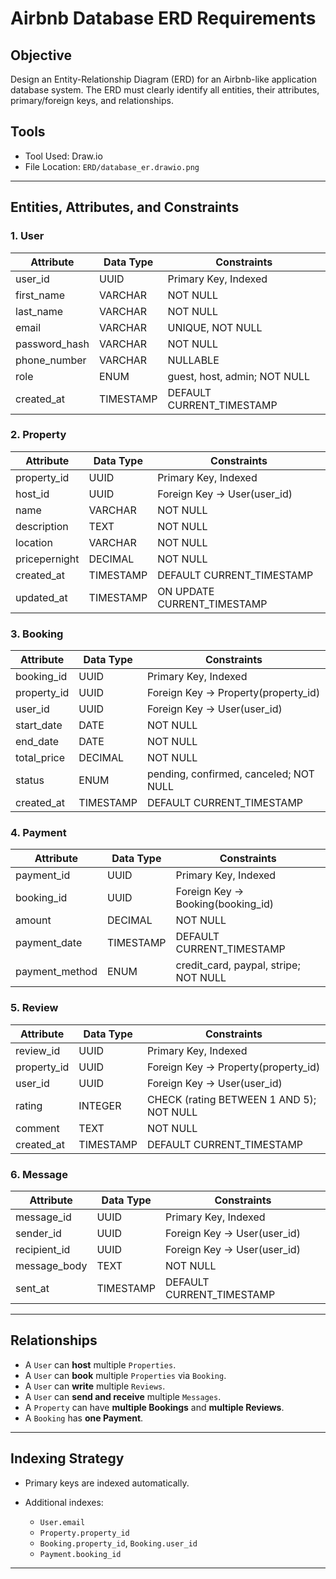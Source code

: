 # Airbnb Database ERD Requirements

## Objective

Design an Entity-Relationship Diagram (ERD) for an Airbnb-like application database system. The ERD must clearly identify all entities, their attributes, primary/foreign keys, and relationships.

## Tools

* Tool Used: Draw\.io
* File Location: `ERD/database_er.drawio.png`

---

## Entities, Attributes, and Constraints

### 1. **User**

| Attribute      | Data Type | Constraints                  |
| -------------- | --------- | ---------------------------- |
| user\_id       | UUID      | Primary Key, Indexed         |
| first\_name    | VARCHAR   | NOT NULL                     |
| last\_name     | VARCHAR   | NOT NULL                     |
| email          | VARCHAR   | UNIQUE, NOT NULL             |
| password\_hash | VARCHAR   | NOT NULL                     |
| phone\_number  | VARCHAR   | NULLABLE                     |
| role           | ENUM      | guest, host, admin; NOT NULL |
| created\_at    | TIMESTAMP | DEFAULT CURRENT\_TIMESTAMP   |

### 2. **Property**

| Attribute     | Data Type | Constraints                   |
| ------------- | --------- | ----------------------------- |
| property\_id  | UUID      | Primary Key, Indexed          |
| host\_id      | UUID      | Foreign Key -> User(user\_id) |
| name          | VARCHAR   | NOT NULL                      |
| description   | TEXT      | NOT NULL                      |
| location      | VARCHAR   | NOT NULL                      |
| pricepernight | DECIMAL   | NOT NULL                      |
| created\_at   | TIMESTAMP | DEFAULT CURRENT\_TIMESTAMP    |
| updated\_at   | TIMESTAMP | ON UPDATE CURRENT\_TIMESTAMP  |

### 3. **Booking**

| Attribute    | Data Type | Constraints                            |
| ------------ | --------- | -------------------------------------- |
| booking\_id  | UUID      | Primary Key, Indexed                   |
| property\_id | UUID      | Foreign Key -> Property(property\_id)  |
| user\_id     | UUID      | Foreign Key -> User(user\_id)          |
| start\_date  | DATE      | NOT NULL                               |
| end\_date    | DATE      | NOT NULL                               |
| total\_price | DECIMAL   | NOT NULL                               |
| status       | ENUM      | pending, confirmed, canceled; NOT NULL |
| created\_at  | TIMESTAMP | DEFAULT CURRENT\_TIMESTAMP             |

### 4. **Payment**

| Attribute       | Data Type | Constraints                            |
| --------------- | --------- | -------------------------------------- |
| payment\_id     | UUID      | Primary Key, Indexed                   |
| booking\_id     | UUID      | Foreign Key -> Booking(booking\_id)    |
| amount          | DECIMAL   | NOT NULL                               |
| payment\_date   | TIMESTAMP | DEFAULT CURRENT\_TIMESTAMP             |
| payment\_method | ENUM      | credit\_card, paypal, stripe; NOT NULL |

### 5. **Review**

| Attribute    | Data Type | Constraints                              |
| ------------ | --------- | ---------------------------------------- |
| review\_id   | UUID      | Primary Key, Indexed                     |
| property\_id | UUID      | Foreign Key -> Property(property\_id)    |
| user\_id     | UUID      | Foreign Key -> User(user\_id)            |
| rating       | INTEGER   | CHECK (rating BETWEEN 1 AND 5); NOT NULL |
| comment      | TEXT      | NOT NULL                                 |
| created\_at  | TIMESTAMP | DEFAULT CURRENT\_TIMESTAMP               |

### 6. **Message**

| Attribute     | Data Type | Constraints                   |
| ------------- | --------- | ----------------------------- |
| message\_id   | UUID      | Primary Key, Indexed          |
| sender\_id    | UUID      | Foreign Key -> User(user\_id) |
| recipient\_id | UUID      | Foreign Key -> User(user\_id) |
| message\_body | TEXT      | NOT NULL                      |
| sent\_at      | TIMESTAMP | DEFAULT CURRENT\_TIMESTAMP    |

---

## Relationships

* A `User` can **host** multiple `Properties`.
* A `User` can **book** multiple `Properties` via `Booking`.
* A `User` can **write** multiple `Reviews`.
* A `User` can **send and receive** multiple `Messages`.
* A `Property` can have **multiple Bookings** and **multiple Reviews**.
* A `Booking` has **one Payment**.

---

## Indexing Strategy

* Primary keys are indexed automatically.
* Additional indexes:

  * `User.email`
  * `Property.property_id`
  * `Booking.property_id`, `Booking.user_id`
  * `Payment.booking_id`

---

